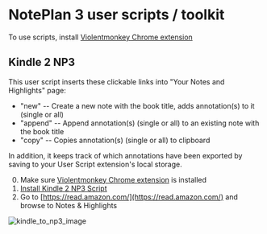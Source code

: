 # NotePlan 3 user scripts / toolkit

To use scripts, install [Violentmonkey Chrome extension](https://chrome.google.com/webstore/detail/violentmonkey/jinjaccalgkegednnccohejagnlnfdag)

## Kindle 2 NP3

This user script inserts these clickable links into "Your Notes and Highlights" page:
- "new" -- Create a new note with the book title, adds annotation(s) to it (single or all)
- "append" -- Append annotation(s) (single or all) to an existing note with the book title
- "copy" -- Copies annotation(s) (single or all) to clipboard

In addition, it keeps track of which annotations have been exported by saving to your User Script extension's local storage.


0. Make sure [Violentmonkey Chrome extension](https://chrome.google.com/webstore/detail/violentmonkey/jinjaccalgkegednnccohejagnlnfdag) is installed
1. [Install Kindle 2 NP3 Script](https://raw.githubusercontent.com/jlc467/np3_user_scripts/main/kindle_to_np3.user.js)
2. Go to [https://read.amazon.com/](https://read.amazon.com/) and browse to Notes & Highlights



![kindle_to_np3_image](np3_user_scripts/kindle_to_np3.png)




